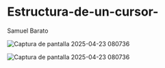 # Estructura-de-un-cursor-

Samuel Barato


![Captura de pantalla 2025-04-23 080736](https://github.com/user-attachments/assets/068c07c0-a215-410b-bab9-1bac1105631b)


![Captura de pantalla 2025-04-23 080736](https://github.com/user-attachments/assets/233ef94b-3feb-4fb1-bfda-b9b1629a1a4a)
